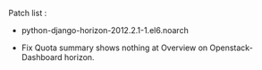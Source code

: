 Patch list :
* python-django-horizon-2012.2.1-1.el6.noarch
- Fix Quota summary shows nothing at Overview on Openstack-Dashboard horizon.
